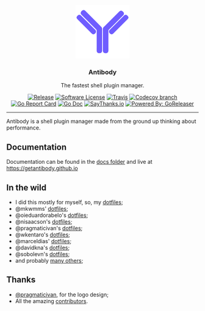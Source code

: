 <p align="center">
  <img alt="GoReleaser Logo" src="logo.png" height="140" />
  <h3 align="center">Antibody</h3>
  <p align="center">The fastest shell plugin manager.</p>
  <p align="center">
    <a href="https://github.com/getantibody/antibody/releases/latest"><img alt="Release" src="https://img.shields.io/github/release/getantibody/antibody.svg?style=flat-square"></a>
    <a href="/LICENSE.md"><img alt="Software License" src="https://img.shields.io/badge/license-MIT-brightgreen.svg?style=flat-square"></a>
    <a href="https://travis-ci.org/getantibody/antibody"><img alt="Travis" src="https://img.shields.io/travis/getantibody/antibody.svg?style=flat-square"></a>
    <a href="https://codecov.io/gh/getantibody/antibody"><img alt="Codecov branch" src="https://img.shields.io/codecov/c/github/getantibody/antibody/master.svg?style=flat-square"></a>
    <a href="https://goreportcard.com/report/github.com/getantibody/antibody"><img alt="Go Report Card" src="https://goreportcard.com/badge/github.com/getantibody/antibody?style=flat-square"></a>
    <a href="http://godoc.org/github.com/getantibody/antibody"><img alt="Go Doc" src="https://img.shields.io/badge/godoc-reference-blue.svg?style=flat-square"></a>
    <a href="https://saythanks.io/to/caarlos0"><img alt="SayThanks.io" src="https://img.shields.io/badge/SayThanks.io-%E2%98%BC-1EAEDB.svg?style=flat-square"></a>
    <a href="https://github.com/goreleaser"><img alt="Powered By: GoReleaser" src="https://img.shields.io/badge/powered%20by-goreleaser-green.svg?style=flat-square"></a>
  </p>
</p>

---

Antibody is a shell plugin manager made from the ground up thinking about
performance.

## Documentation

Documentation can be found in the [docs folder](docs) and live
at https://getantibody.github.io

## In the wild

- I did this mostly for myself, so, my [dotfiles](https://github.com/caarlos0/dotfiles);
- @mkwmms' [dotfiles](https://github.com/mkwmms/dotfiles);
- @oieduardorabelo's [dotfiles](https://github.com/oieduardorabelo/dotfiles);
- @nisaacson's [dotfiles](https://github.com/nisaacson/dotfiles);
- @pragmaticivan's [dotfiles](https://github.com/pragmaticivan/dotfiles);
- @wkentaro's [dotfiles](https://github.com/wkentaro/dotfiles);
- @marceldias' [dotfiles](https://github.com/marceldiass/dotfiles);
- @davidkna's [dotfiles](https://github.com/davidkna/dotfiles);
- @sobolevn's [dotfiles](https://github.com/sobolevn/dotfiles);
- and probably [many others](https://github.com/search?q=antibody&type=Code);

## Thanks

- [@pragmaticivan](https://github.com/pragmaticivan), for the logo design;
- All the amazing [contributors](https://github.com/getantibody/antibody/graphs/contributors).
